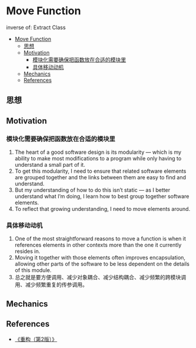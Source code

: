 # Move Function

inverse of: Extract Class


<!-- TOC -->

- [Move Function](#move-function)
    - [思想](#思想)
    - [Motivation](#motivation)
        - [模块化需要确保把函数放在合适的模块里](#模块化需要确保把函数放在合适的模块里)
        - [具体移动动机](#具体移动动机)
    - [Mechanics](#mechanics)
    - [References](#references)

<!-- /TOC -->


## 思想


## Motivation
### 模块化需要确保把函数放在合适的模块里
1. The heart of a good software design is its modularity — which is my ability to make most modifications to a program while only having to understand a small part of it. 
2. To get this modularity, I need to ensure that related software elements are grouped together and the links between them are easy to find and understand. 
3. But my understanding of how to do this isn’t static — as I better understand what I’m doing, I learn how to best group together software elements. 
4. To reflect that growing understanding, I need to move elements around.

### 具体移动动机
1. One of the most straightforward reasons to move a function is when it references elements in other contexts more than the one it currently resides in. 
2. Moving it together with those elements often improves encapsulation, allowing other parts of the software to be less dependent on the details of this module.
3. 总之就是要方便调用、减少对象耦合、减少结构耦合、减少频繁的跨模块调用、减少频繁重复的传参调用。


## Mechanics


## References
* [《重构（第2版）》](https://book.douban.com/subject/33400354/)

